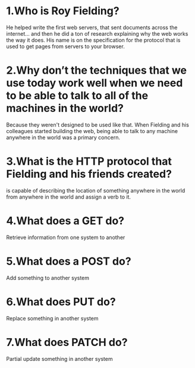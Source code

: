 # 1.Who is Roy Fielding?

He helped write the first web servers, that sent documents across the internet… and then he did a ton of research explaining why the web works the way it does. His name is on the specification for the protocol that is used to get pages from servers to your browser.

# 2.Why don’t the techniques that we use today work well when we need to be able to talk to all of the machines in the world?

Because they weren't designed to be used like that. When Fielding and his colleagues started building the web, being able to talk to any machine anywhere in the world was a primary concern.

# 3.What is the HTTP protocol that Fielding and his friends created?

is capable of describing the location of something anywhere in the world from anywhere in the world and assign a verb to it.

# 4.What does a GET do?

Retrieve information from one system to another

# 5.What does a POST do?

Add something to another system


# 6.What does PUT do?

Replace something in another system


# 7.What does PATCH do?

Partial update something in another system